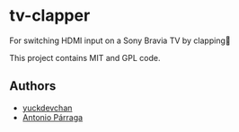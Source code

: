 # tv-clapper
For switching HDMI input on a Sony Bravia TV by clapping👏

This project contains MIT and GPL code.
## Authors
- [yuckdevchan](https://github.com/yuckdevchan)
- [Antonio Párraga](https://github.com/antonioparraga)

